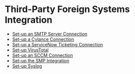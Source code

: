 [title]: # (Third-party Foreign Systems)
[tags]: # (integration)
[priority]: # (3)
# Third-Party Foreign Systems Integration

* [Set-up an SMTP Server Connection](set-up-smtp.md)
* [Set-up a Cylance Connection](set-up-cylance.md)
* [Set-up a ServiceNow Ticketing Connection](set-up-servicenow.md)
* [Set-up VirusTotal](set-up-virustotal.md)
* [Set-up an SCCM Connection](set-up-sccm.md)
* [Set-up the SMP Integration](set-up-smp.md)
* [Set-up Syslog](set-up-syslog.md)
